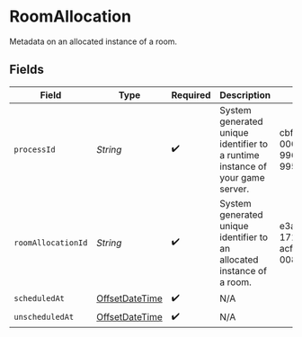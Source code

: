 # RoomAllocation

Metadata on an allocated instance of a room.


## Fields

| Field                                                                                     | Type                                                                                      | Required                                                                                  | Description                                                                               | Example                                                                                   |
| ----------------------------------------------------------------------------------------- | ----------------------------------------------------------------------------------------- | ----------------------------------------------------------------------------------------- | ----------------------------------------------------------------------------------------- | ----------------------------------------------------------------------------------------- |
| `processId`                                                                               | *String*                                                                                  | :heavy_check_mark:                                                                        | System generated unique identifier to a runtime instance of your game server.             | cbfcddd2-0006-43ae-996c-995fff7bed2e                                                      |
| `roomAllocationId`                                                                        | *String*                                                                                  | :heavy_check_mark:                                                                        | System generated unique identifier to an allocated instance of a room.                    | e3a0aa32-1711-4036-acfa-008b96061a78                                                      |
| `scheduledAt`                                                                             | [OffsetDateTime](https://docs.oracle.com/javase/8/docs/api/java/time/OffsetDateTime.html) | :heavy_check_mark:                                                                        | N/A                                                                                       |                                                                                           |
| `unscheduledAt`                                                                           | [OffsetDateTime](https://docs.oracle.com/javase/8/docs/api/java/time/OffsetDateTime.html) | :heavy_check_mark:                                                                        | N/A                                                                                       |                                                                                           |